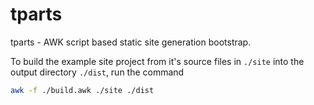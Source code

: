# tparts

tparts - AWK script based static site generation bootstrap.

To build the example site project from it's source files in `./site` into the output directory `./dist`, run the command
```bash
awk -f ./build.awk ./site ./dist
```
